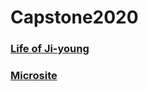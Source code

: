 # Capstone2020

### [Life of Ji-young](https://kikijinqili.github.io/Capstone2020/life-of-jiyoung/)
### [Microsite](https://kikijinqili.github.io/Capstone2020/Microsite/)
